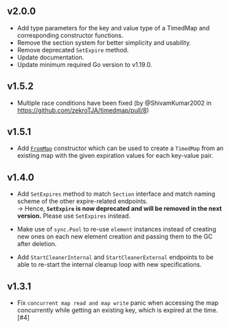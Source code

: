 ## v2.0.0

- Add type parameters for the key and value type of a TimedMap and corresponding constructor functions.
- Remove the section system for better simplicity and usability.
- Remove deprecated `SetExpire` method.
- Update documentation.
- Update minimum required Go version to v1.19.0.

## v1.5.2

- Multiple race conditions have been fixed (by @ShivamKumar2002 in https://github.com/zekroTJA/timedmap/pull/8)

## v1.5.1

- Add [`FromMap`](https://pkg.go.dev/github.com/zekroTJA/timedmap#FromMap) constructor which can be used to create a `TimedMap` from an existing map with the given expiration values for each key-value pair.

## v1.4.0

- Add `SetExpires` method to match `Section` interface and match naming scheme of the other expire-related endpoints.  
  → Hence, **`SetExpire` is now deprecated and will be removed in the next version.** Please use `SetExpires` instead.

- Make use of `sync.Pool` to re-use `element` instances instead of creating new ones on each new element creation and passing them to the GC after deletion.

- Add `StartCleanerInternal` and `StartCleanerExternal` endpoints to be able to re-start the internal cleanup loop with new specifications.

## v1.3.1

- Fix `concurrent map read and map write` panic when accessing the map concurrently while getting an existing key, which is expired at the time. [#4]
